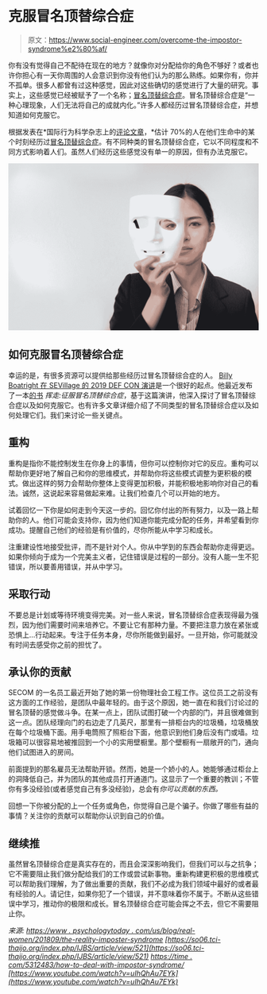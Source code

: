 # 克服冒名顶替综合症

> 原文：<https://www.social-engineer.com/overcome-the-impostor-syndrome%e2%80%af/>

你有没有觉得自己不配待在现在的地方？就像你对分配给你的角色不够好？或者也许你担心有一天你周围的人会意识到你没有他们认为的那么熟练。如果你有，你并不孤单。很多人都曾有过这种感觉，因此对这些确切的感觉进行了大量的研究。事实上，这些感觉已经被赋予了一个名称；[冒名顶替综合症](https://www.psychologytoday.com/us/blog/real-women/201809/the-reality-imposter-syndrome)。冒名顶替综合症是“一种心理现象，人们无法将自己的成就内化。”许多人都经历过冒名顶替综合症，并想知道如何克服它。

根据发表在*国际行为科学杂志上的[评论文章](https://so06.tci-thaijo.org/index.php/IJBS/article/view/521)，*估计 70%的人在他们生命中的某个时刻经历过[冒名顶替综合症](https://time.com/5312483/how-to-deal-with-impostor-syndrome/)。有不同种类的冒名顶替综合症，它以不同程度和不同方式影响着人们。虽然人们经历这些感觉没有单一的原因，但有办法克服它。

![impostor syndrome](img/3735bd5bb9ed64342ee50e9104e3138b.png)

## 如何克服冒名顶替综合症

幸运的是，有很多资源可以提供给那些经历过冒名顶替综合症的人。 [Billy Boatright 在 SEVillage 的 2019 DEF CON 演讲](https://www.youtube.com/watch?v=uIhQhAu7EYk)是一个很好的起点。他最近发布了一本[的书](https://www.amazon.com/Swing-Away-Conquering-Impostor-Syndrome-ebook/dp/B086XKDDY2) *挥走:征服冒名顶替综合症*，基于这篇演讲，他深入探讨了冒名顶替综合症以及如何克服它。也有许多文章详细介绍了不同类型的冒名顶替综合症以及如何处理它们。我们来讨论一些关键点。

## 重构

重构是指你不能控制发生在你身上的事情，但你可以控制你对它的反应。重构可以帮助你更好地了解自己和你的思维模式，并帮助你将这些模式调整为更积极的模式。做出这样的努力会帮助你整体上变得更加积极，并能积极地影响你对自己的看法。诚然，这说起来容易做起来难。让我们检查几个可以开始的地方。

试着回忆一下你是如何走到今天这一步的。回忆你付出的所有努力，以及一路上帮助你的人。他们可能会支持你，因为他们知道你能完成分配的任务，并希望看到你成功。提醒自己他们的经验是有价值的，尽你所能从中学习和成长。

注重建设性地接受批评，而不是针对个人。你从中学到的东西会帮助你走得更远。如果你倾向于成为一个完美主义者，记住错误是过程的一部分。没有人能一生不犯错误，所以要善用错误，并从中学习。

## 采取行动

不要总是计划或等待环境变得完美。对一些人来说，冒名顶替综合症表现得最为强烈，因为他们需要时间来培养它。不要让它有那种力量。不要把注意力放在紧张或恐惧上…行动起来。专注于任务本身，尽你所能做到最好。一旦开始，你可能就没有时间去感受你之前的担忧了。

## 承认你的贡献

SECOM 的一名员工最近开始了她的第一份物理社会工程工作。这位员工之前没有这方面的工作经验，是团队中最年轻的。由于这个原因，她一直在和我们讨论过的冒名顶替的感觉做斗争。在某一点上，团队试图打破一个内部的门，并且很难做到这一点。团队经理向门的右边走了几英尺，那里有一排柜台内的垃圾桶，垃圾桶放在每个垃圾桶下面。用手电筒照了照柜台下面，他意识到他们身后没有门或墙。垃圾箱可以很容易地被推回到一个小的实用壁橱里。那个壁橱有一扇敞开的门，通向他们试图进入的房间。

前面提到的那名雇员无法帮助开锁。然而，她是一个娇小的人。她能够通过柜台上的洞降低自己，并为团队的其他成员打开通道门。这显示了一个重要的教训；不管你有多没经验(或者感觉自己有多没经验)，总会有*你可以贡献的东西。*

回想一下你被分配的上一个任务或角色，你觉得自己是个骗子。你做了哪些有益的事情？关注你的贡献可以帮助你认识到自己的价值。

## 继续推

虽然冒名顶替综合症是真实存在的，而且会深深影响我们，但我们可以与之抗争；它不需要阻止我们做分配给我们的工作或尝试新事物。重新构建更积极的思维模式可以帮助我们理解，为了做出重要的贡献，我们不必成为我们领域中最好的或者最有经验的人。请记住，如果你犯了一个错误，并不意味着你不属于。不断从这些错误中学习，推动你的极限和成长。冒名顶替综合症可能会挥之不去，但它不需要阻止你。

*来源:*
*[https://www . psychologytoday . com/us/blog/real-women/201809/the-reality-imposter-syndrome](https://www.psychologytoday.com/us/blog/real-women/201809/the-reality-imposter-syndrome)*
*[https://so06.tci-thaijo.org/index.php/IJBS/article/view/521](https://so06.tci-thaijo.org/index.php/IJBS/article/view/521)*
*[https://time . com/5312483/how-to-deal-with-impostor-syndrome/](https://time.com/5312483/how-to-deal-with-impostor-syndrome/)*
*[https://www.youtube.com/watch?v=uIhQhAu7EYk](https://www.youtube.com/watch?v=uIhQhAu7EYk)*
